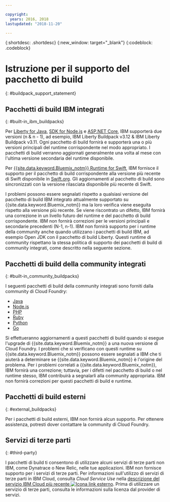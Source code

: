 ```yaml
---

copyright:
  years: 2016, 2018
lastupdated: "2018-11-20"

---
```


{:shortdesc: .shortdesc}
{:new_window: target="_blank"}
{:codeblock: .codeblock}

# Istruzione per il supporto del pacchetto di build
{: #buildpack_support_statement}


## Pacchetti di build IBM integrati
{: #built-in_ibm_buildpacks}

Per [Liberty for Java](/docs/runtimes/liberty/index.html), [SDK for Node.js](/docs/runtimes/nodejs/index.html) e [ASP.NET Core](/docs/runtimes/dotnet/index.html), IBM supporterà due versioni (n & n - 1), ad esempio, IBM Liberty Buildpack v3.12 & IBM Liberty Buildpack v3.11. Ogni pacchetto di build fornirà e supporterà una o più versioni principali del runtime corrispondente nel modo appropriato. I pacchetti di build verranno aggiornati generalmente una volta al mese con l'ultima versione secondaria del runtime disponibile.

Per [{{site.data.keyword.Bluemix_notm}} Runtime for Swift](/docs/runtimes/swift/index.html), IBM fornisce il supporto per il pacchetto di build corrispondente alla versione più recente di Swift disponibile in [Swift.org](http://swift.org). Gli aggiornamenti al pacchetto di build sono sincronizzati con la versione rilasciata disponibile più recente di Swift.

I problemi possono essere segnalati rispetto a qualsiasi versione del pacchetto di build IBM integrato attualmente supportato su {{site.data.keyword.Bluemix_notm}} ma la loro verifica viene eseguita rispetto alla versione più recente. Se viene riscontrato un difetto, IBM fornirà una correzione in un livello futuro del runtime e del pacchetto di build corrispondente. IBM non fornirà correzioni per le versioni principali e secondarie precedenti (N-1, n-1). IBM non fornirà supporto per i runtime della community anche quando utilizzano i pacchetti di build IBM, ad esempio Open JDK con il pacchetto di build Liberty. Questi runtime di community rispettano la stessa politica di supporto dei pacchetti di build di community integrati, come descritto nella seguente sezione.

## Pacchetti di build della community integrati
{: #built-in_community_buildpacks}

I seguenti pacchetti di build della community integrati sono forniti dalla community di Cloud Foundry:

* [Java](/docs/runtimes/tomcat/index.html)
* [Node.js](https://github.com/cloudfoundry/nodejs-buildpack)
* [PHP](/docs/runtimes/php/index.html)
* [Ruby](/docs/runtimes/ruby/index.html)
* [Python](/docs/runtimes/python/index.html)
* [Go](/docs/runtimes/go/index.html)

Si effettueranno aggiornamenti a questi pacchetti di build quando si esegue l'upgrade di {{site.data.keyword.Bluemix_notm}} a una nuova versione di Cloud Foundry. I problemi che si verificano con questi runtime su {{site.data.keyword.Bluemix_notm}} possono essere segnalati a IBM che ti aiuterà a determinare se {{site.data.keyword.Bluemix_notm}} è l'origine del problema. Per i problemi correlati a {{site.data.keyword.Bluemix_notm}}, IBM fornirà una correzione; tuttavia, per i difetti nel pacchetto di build o nel runtime stesso, IBM contribuirà a segnalarli alla community appropriata. IBM non fornirà correzioni per questi pacchetti di build e runtime.

## Pacchetti di build esterni
{: #external_buildpacks}

Per i pacchetti di build esterni, IBM non fornirà alcun supporto. Per ottenere assistenza, potresti dover contattare la community di Cloud Foundry.

## Servizi di terze parti
{: #third-party}

I pacchetti di build ti consentono di utilizzare alcuni servizi di terze parti non IBM, come Dynatrace o New Relic, nelle tue applicazioni. IBM non fornisce supporto per i servizi di terze parti. Per informazioni sull'utilizzo di servizi di terze parti in IBM Cloud, consulta _Cloud Service Use_ nella [descrizione del servizio IBM Cloud più recente ![Icona link esterno](../../icons/launch-glyph.svg "Icona link esterno")](https://www-03.ibm.com/software/sla/sladb.nsf/sla/bm). Prima di utilizzare un servizio di terze parti, consulta le informazioni sulla licenza dal provider di servizi.

